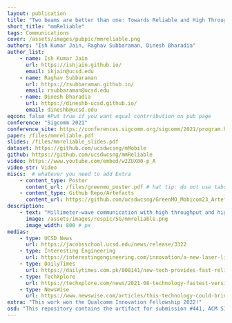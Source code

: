 ```yaml
---
layout: publication
title: "Two beams are better than one: Towards Reliable and High Throughput mmWave Links"
short_title: "mmReliable"
tags: Communications
cover: /assets/images/pubpic/mmreliable.png
authors: "Ish Kumar Jain, Raghav Subbaraman, Dinesh Bharadia"
author_list:
    - name: Ish Kumar Jain
      url: https://ishjain.github.io/
      email: ikjain@ucsd.edu
    - name: Raghav Subbaraman
      url: https://rsubbaraman.github.io/
      email: rsubbaraman@ucsd.edu
    - name: Dinesh Bharadia
      url: https://dineshb-ucsd.github.io/
      email: dineshb@ucsd.edu
eqcon: false #Put true if you want equal contrribution on pub page
conference: "Sigcomm 2021"
conference_site: https://conferences.sigcomm.org/sigcomm/2021/program.html
paper: /files/mmreliable.pdf
slides: /files/mmreliable_slides.pdf
dataset: https://github.com/ucsdwcsng/mMobile
github: https://github.com/ucsdwcsng/mmReliable
video: https://www.youtube.com/embed/w2ZUX00-p_A
video_str: Video
miscs:  # whatever you need to add Extra
    - content_type: Poster
      content_url: /files/greenmo_poster.pdf # hat tip: do not use tabs for idnentation, yaml doesnt support it
    - content_type: Github Repo/Artefacts
      content_url: https://github.com/ucsdwcsng/GreenMO_Mobicom23_Artefacts
description:
    - text: "Millimeter-wave communication with high throughput and high reliability is poised to be a gamechanger for V2X and VR applications. However, mmWave links are notorious for low reliability since they suffer from frequent outages due to blockage and user mobility. We build mmReliable, a reliable mmWave system that implements multi-beamforming and user tracking to handle environmental vulnerabilities. It creates constructive multi-beam patterns and optimizes their angle, phase, and amplitude to maximize the signal strength at the receiver. Multi-beam links are reliable since they are resilient to occasional blockages of few constituent beams compared to a single-beam system. We implement mmReliable on a 28 GHz testbed with 400 MHz bandwidth, and a 64 element phased array supporting 5G NR waveforms. Rigorous indoor and outdoor experiments demonstrate that mmReliable achieves close to 100% reliability providing 2.3x improvement in the throughput-reliability product than single-beam systems."
      image: /assets/images/respic/5G/mmreliable.png
      image_width: 800 # px
medias: 
    - type: UCSD News
      url: https://jacobsschool.ucsd.edu/news/release/3322
    - type: Interesting Engineering
      url: https://interestingengineering.com/innovation/a-new-laser-like-system-could-put-5g-in-your-home
    - type: DailyTimes
      url: https://dailytimes.com.pk/808141/new-tech-provides-fast-reliable-5g-connections/
    - type: TechXplore
      url: https://techxplore.com/news/2021-08-technology-fastest-version-5g-home.html
    - type: NewsWise
      url: https://www.newswise.com/articles/this-technology-could-bring-the-fastest-version-of-5g-to-your-home-and-workplace
extra: "This work won the Qualcomm Innovation Fellowship 2022!"
osd: "This repository contains the artifact for submission #441, ACM SIGCOMM 2021. The artifact is composed of simulations and algorithms implemented on real-life mmWave channel estimates."
---
```

